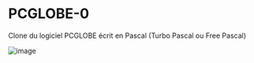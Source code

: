# PCGLOBE-0
Clone du logiciel PCGLOBE écrit en Pascal (Turbo Pascal ou Free Pascal)

![image](https://github.com/gladir/PCGLOBE-0/assets/11842176/242c25db-3ce1-485c-951a-fc1d6f6cdae9)
